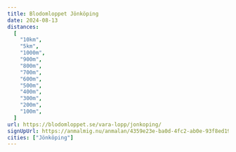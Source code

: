 ```yaml
---
title: Blodomloppet Jönköping
date: 2024-08-13
distances:
  [
    "10km",
    "5km",
    "1000m",
    "900m",
    "800m",
    "700m",
    "600m",
    "500m",
    "400m",
    "300m",
    "200m",
    "100m",
  ]
url: https://blodomloppet.se/vara-lopp/jonkoping/
signUpUrl: https://anmalmig.nu/anmalan/4359e23e-ba0d-4fc2-ab0e-93f8ed19b0c3/
cities: ["Jönköping"]
---
```

